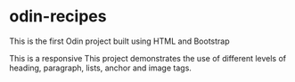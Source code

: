 # odin-recipes

This is the first Odin project built using HTML and Bootstrap

This is a responsive
This project demonstrates the use of different levels of heading, paragraph, lists, anchor and image tags.